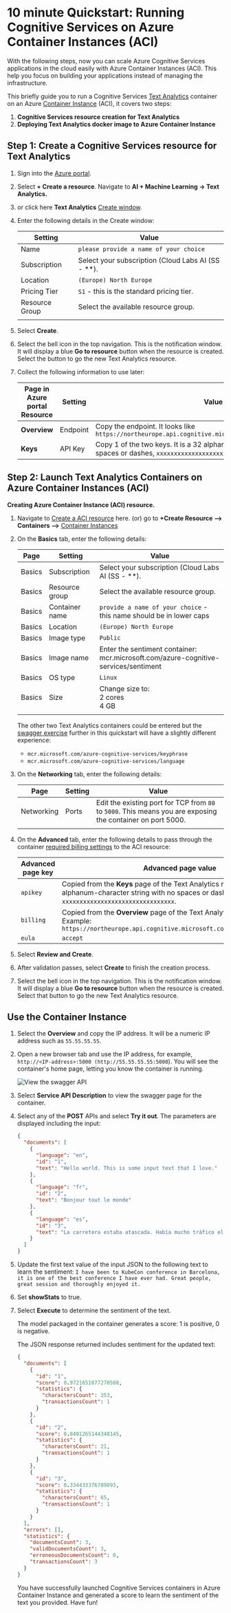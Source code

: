 # 10 minute Quickstart: Running Cognitive Services on Azure Container Instances (ACI)

With the following steps, now you can scale Azure Cognitive Services applications in the cloud easily with Azure Container Instances (ACI). This help you focus on building your applications instead of managing the infrastructure.

This briefly guide you to run a Cognitive Services [Text Analytics](https://docs.microsoft.com/azure/cognitive-services/text-analytics/how-tos/text-analytics-how-to-install-containers) container on an Azure [Container Instance](https://docs.microsoft.com/azure/container-instances/) (ACI), it covers two steps:

1. **Cognitive Services resource creation for Text Analytics**
2. **Deploying Text Analytics docker image to Azure Container Instance**


## Step 1: Create a Cognitive Services resource for Text Analytics 

1. Sign into the [Azure portal](https://portal.azure.com).
1. Select **+ Create a resource**. Navigate to **AI + Machine Learning -> Text Analytics.**
1. or click here **Text Analytics** [Create window](https://ms.portal.azure.com/#create/Microsoft.CognitiveServicesTextAnalytics). 

1. Enter the following details in the Create window:

    |Setting|Value|
    |--|--|
    |Name|`please provide a name of your choice`|
    |Subscription|Select your subscription (Cloud Labs AI (SS - **).|
    |Location|`(Europe) North Europe`|
    |Pricing Tier|`S1` - this is the standard pricing tier.|
    |Resource Group|Select the available resource group.|
    |||

1. Select **Create**.

1. Select the bell icon in the top navigation. This is the notification window. It will display a blue **Go to resource** button when the resource is created. Select the button to go the new Text Analytics resource.
1. Collect the following information to use later:

    |Page in Azure portal Resource|Setting|Value|
    |--|--|--|
    | **Overview**|Endpoint|Copy the endpoint. It looks like `https://northeurope.api.cognitive.microsoft.com/text/analytics/v2.0`|
    |**Keys**|API Key|Copy 1 of the two keys. It is a 32 alphanum-character string with no spaces or dashes, `xxxxxxxxxxxxxxxxxxxxxxxxxxxxxxxx`.|

## Step 2: Launch Text Analytics Containers on Azure Container Instances (ACI) 

**Creating Azure Container Instance (ACI) resource.**

1. Navigate to [Create a ACI resource](https://ms.portal.azure.com/#create/Microsoft.ContainerInstances) here.
  (or) go to **+Create Resource --> Containers -->** [Container Instances](https://ms.portal.azure.com/#create/Microsoft.ContainerInstances)

2. On the **Basics** tab, enter the following details:

    |Page|Setting|Value|
    |--|--|--|
    |Basics|Subscription|Select your subscription (Cloud Labs AI (SS - **).|
    |Basics|Resource group|Select the available resource group.|
    |Basics|Container name|`provide a name of your choice` - this name should be in lower caps|
    |Basics|Location|`(Europe) North Europe`|
    |Basics|Image type|`Public`|
    |Basics|Image name|Enter the sentiment container:<br>mcr.microsoft.com/azure-cognitive-services/sentiment|
    |Basics|OS type|`Linux`|
    |Basics|Size|Change size to:<br>2 cores<br>4 GB 
    ||||
   
    The other two Text Analytics containers could be entered but the [swagger exercise](#use-the-container-instance) further in this quickstart will have a slightly different experience: 

    * `mcr.microsoft.com/azure-cognitive-services/keyphrase`
    * `mcr.microsoft.com/azure-cognitive-services/language`
 
3. On the **Networking** tab, enter the following details:

    |Page|Setting|Value|
    |--|--|--|
    |Networking|Ports|Edit the existing port for TCP from `80` to `5000`. This means you are exposing the container on port 5000.|
    ||||

4. On the **Advanced** tab, enter the following details to pass through the container [required billing settings](https://docs.microsoft.com/azure/cognitive-services/text-analytics/how-tos/text-analytics-how-to-install-containers#billing-arguments) to the ACI resource:

    |Advanced page key|Advanced page value|
    |--|--|
    |`apikey`|Copied from the **Keys** page of the Text Analytics resource. It is a 32 alphanum-character string with no spaces or dashes, `xxxxxxxxxxxxxxxxxxxxxxxxxxxxxxxx`.|
    |`billing`|Copied from the **Overview** page of the Text Analytics resource. Example: `https://northeurope.api.cognitive.microsoft.com/text/analytics/v2.0`|
    |`eula`|`accept`|
    
1. Select **Review and Create**. 
1. After validation passes, select **Create** to finish the creation process.
1. Select the bell icon in the top navigation. This is the notification window. It will display a blue **Go to resource** button when the resource is created. Select that button to go the new Text Analytics resource. 

## Use the Container Instance

1. Select the **Overview** and copy the IP address. It will be a numeric IP address such as `55.55.55.55`.
1. Open a new browser tab and use the IP address, for example, `http://<IP-address>:5000 (http://55.55.55.55:5000`). You will see the container's home page, letting you know the container is running.

     ![View the swagger API](./media/container-webpage.png)

1. Select **Service API Description** to view the swagger page for the container.

1. Select any of the **POST** APIs and select **Try it out**.  The parameters are displayed including the input:

    ```json
    {
      "documents": [
        {
          "language": "en",
          "id": "1",
          "text": "Hello world. This is some input text that I love."
        },
        {
          "language": "fr",
          "id": "2",
          "text": "Bonjour tout le monde"
        },
        {
          "language": "es",
          "id": "3",
          "text": "La carretera estaba atascada. Había mucho tráfico el día de ayer."
        }
      ]
    }
    ```

1. Update the first text value of the input JSON to the following text to learn the sentiment:
    `I have been to KubeCon conference in Barcelona, it is one of the best conference I have ever had. Great people, great session and thoroughly enjoyed it.`

1. Set **showStats** to true. 

1. Select **Execute** to determine the sentiment of the text. 
    
    The model packaged in the container generates a score: 1 is positive, 0 is negative. 

    The JSON response returned includes sentiment for the updated text:

    ```JSON
    {
      "documents": [
        {
          "id": "1",
          "score": 0.9721651077270508,
          "statistics": {
            "charactersCount": 353,
            "transactionsCount": 1
          }
        },
        {
          "id": "2",
          "score": 0.8401265144348145,
          "statistics": {
            "charactersCount": 21,
            "transactionsCount": 1
          }
        },
        {
          "id": "3",
          "score": 0.334433376789093,
          "statistics": {
            "charactersCount": 65,
            "transactionsCount": 1
          }
        }
      ],
      "errors": [],
      "statistics": {
        "documentsCount": 3,
        "validDocumentsCount": 3,
        "erroneousDocumentsCount": 0,
        "transactionsCount": 3
      }
    }
    ```

    You have successfully launched Cognitive Services containers in Azure Container Instance and generated a score to learn the sentiment of the text you provided. Have fun!
